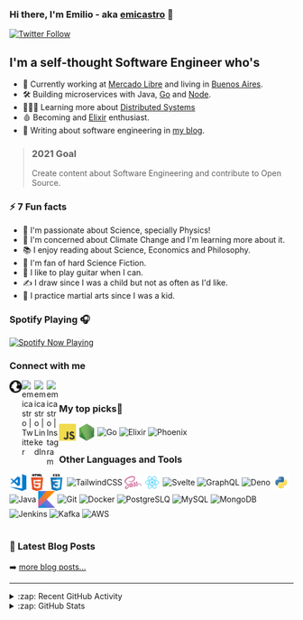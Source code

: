 ### Hi there, I'm Emilio - aka [emicastro][website] 👋

[![Twitter Follow](https://img.shields.io/twitter/follow/emicastroo?color=1DA1F2&logo=twitter&style=for-the-badge)](https://twitter.com/intent/follow?original_referer=https%3A%2F%2Fgithub.com%2FcodeSTACKr&screen_name=emicastro)

## I'm a self-thought Software Engineer who's

- 📌 Currently working at [Mercado Libre][current-company] and living in [Buenos Aires](https://goo.gl/maps/7HmyDMUHuLdAw17Z7).
- 🛠 Building microservices with Java, [Go](https://golang.org/) and [Node](https://nodejs.org/en/).
- 👨🏻‍💻 Learning more about [Distributed Systems](https://www.amazon.com/gp/product/1449373321)
- 🩸 Becoming and [Elixir](https://elixir-lang.org/) enthusiast.
- 📝 Writing about software engineering in [my blog](https://blog.emicastro.com).

> ### 2021 Goal
> 
> Create content about Software Engineering and contribute to Open Source.

### ⚡ 7 Fun facts

- 🔭 I'm passionate about Science, specially Physics!
- 🌱 I'm concerned about Climate Change and I'm learning more about it.
- 📚 I enjoy reading about Science, Economics and Philosophy.
- 🤖 I'm fan of hard Science Fiction.
- 🎸 I like to play guitar when I can.
- ✍ I draw since I was a child but not as often as I'd like.
- 🥋 I practice martial arts since I was a kid.


### Spotify Playing 🎧

[<img src="https://spotify-now-playing-ten-eta.vercel.app/api/spotify-playing" alt="Spotify Now Playing" width="350" />](https://open.spotify.com/user/emicastro1993)

### Connect with me

[<img align="left" alt="emicastro.com" width="22px" src="https://raw.githubusercontent.com/iconic/open-iconic/master/svg/globe.svg" />][website]
[<img align="left" alt="emicastro | Twitter" width="22px" src="https://cdn.jsdelivr.net/npm/simple-icons@v3/icons/twitter.svg" />][twitter]
[<img align="left" alt="emicastro | LinkedIn" width="22px" src="https://cdn.jsdelivr.net/npm/simple-icons@v3/icons/linkedin.svg" />][linkedin]
[<img align="left" alt="emicastro | Instagram" width="22px" src="https://cdn.jsdelivr.net/npm/simple-icons@v3/icons/instagram.svg" />][instagram]

<br />

### My top picks🏅

<img style="vertical-align: middle;" alt="JavaScript" height="30px" src="https://raw.githubusercontent.com/github/explore/80688e429a7d4ef2fca1e82350fe8e3517d3494d/topics/javascript/javascript.png" />

<img style="vertical-align: middle;" alt="Node.js" height="30px" src="https://raw.githubusercontent.com/github/explore/80688e429a7d4ef2fca1e82350fe8e3517d3494d/topics/nodejs/nodejs.png" />

<img style="vertical-align: middle;" alt="Go" height="30px" src="https://blog.golang.org/go-brand/Go-Logo/SVG/Go-Logo_Aqua.svg">

<img style="vertical-align: middle;" alt="Elixir" height="30px" src="https://upload.wikimedia.org/wikipedia/en/a/a4/Elixir_programming_language_logo.png" />

<img style="vertical-align: middle;" alt="Phoenix" height="30px" src="https://seeklogo.com/images/P/phoenix-logo-D15F067911-seeklogo.com.png" />


### Other Languages and Tools

<img style="vertical-align: middle;" alt="Visual Studio Code" height="30px" src="https://raw.githubusercontent.com/github/explore/80688e429a7d4ef2fca1e82350fe8e3517d3494d/topics/visual-studio-code/visual-studio-code.png" />
<img style="vertical-align: middle;" alt="HTML5" height="30px" src="https://raw.githubusercontent.com/github/explore/80688e429a7d4ef2fca1e82350fe8e3517d3494d/topics/html/html.png" />
<img style="vertical-align: middle;" alt="CSS3" height="30px" src="https://raw.githubusercontent.com/github/explore/80688e429a7d4ef2fca1e82350fe8e3517d3494d/topics/css/css.png" />
<img style="vertical-align: middle;" alt="TailwindCSS" width="30px" src="https://cdn.worldvectorlogo.com/logos/tailwindcss.svg" />
<img style="vertical-align: middle;" alt="Sass" height="30px" src="https://raw.githubusercontent.com/github/explore/80688e429a7d4ef2fca1e82350fe8e3517d3494d/topics/sass/sass.png" />
<img style="vertical-align: middle;" alt="React" height="30px" src="https://raw.githubusercontent.com/github/explore/80688e429a7d4ef2fca1e82350fe8e3517d3494d/topics/react/react.png" />
<img style="vertical-align: middle;" alt="Svelte" height="30px" src="https://upload.wikimedia.org/wikipedia/commons/thumb/1/1b/Svelte_Logo.svg/498px-Svelte_Logo.svg.png" />
<img style="vertical-align: middle;" alt="GraphQL" height="30px" src="https://upload.wikimedia.org/wikipedia/commons/thumb/1/17/GraphQL_Logo.svg/1024px-GraphQL_Logo.svg.png" />
<img style="vertical-align: middle;" alt="Deno" height="30px" src="https://upload.wikimedia.org/wikipedia/commons/thumb/8/84/Deno.svg/1200px-Deno.svg.png" />
<img style="vertical-align: middle;" alt="Python" height="30px" src="https://raw.githubusercontent.com/github/explore/80688e429a7d4ef2fca1e82350fe8e3517d3494d/topics/python/python.png" />
<img style="vertical-align: middle;" alt="Java" height="30px" src="https://upload.wikimedia.org/wikipedia/en/thumb/3/30/Java_programming_language_logo.svg/800px-Java_programming_language_logo.svg.png">
<img style="vertical-align: middle;" alt="Kotlin" height="30px" src="https://raw.githubusercontent.com/github/explore/80688e429a7d4ef2fca1e82350fe8e3517d3494d/topics/kotlin/kotlin.png">
<img style="vertical-align: middle;" alt="Git" width="35px" src="https://upload.wikimedia.org/wikipedia/commons/e/e0/Git-logo.svg" />
<img style="vertical-align: middle;" alt="Docker" height="35px" src="https://iconape.com/wp-content/files/cr/55190/svg/docker.svg" />
<img style="vertical-align: middle;" alt="PostgreSLQ" height="30px" src="https://wiki.postgresql.org/images/a/a4/PostgreSQL_logo.3colors.svg" />
<img style="vertical-align: middle;" alt="MySQL" height="30px" src="https://upload.wikimedia.org/wikipedia/en/e/ee/MySQL_Logo.png" />
<img style="vertical-align: middle;" alt="MongoDB" height="30px" src="https://infinapps.com/wp-content/uploads/2018/10/mongodb-logo.png" />
<img style="vertical-align: middle;" alt="Jenkins" height="30px" src="https://upload.wikimedia.org/wikipedia/commons/thumb/e/e9/Jenkins_logo.svg/1200px-Jenkins_logo.svg.png" />
<img style="vertical-align: middle;" alt="Kafka" height="30px" src="https://upload.wikimedia.org/wikipedia/commons/thumb/0/05/Apache_kafka.svg/473px-Apache_kafka.svg.png" />
<img style="vertical-align: middle;" alt="AWS" width="30px" src="https://images.ctfassets.net/lpjm8d10rkpy/6GIrtBy1QABNIFNcnyKxo1/8e651d482fe0e350280991535b171582/aws.svg" />

<br />
<br />


### 📕 Latest Blog Posts

<!-- BLOG-POST-LIST:START -->
<!-- BLOG-POST-LIST:END -->

➡️ [more blog posts...](https://emicastro.com/blog)

---

<details>
  <summary>:zap: Recent GitHub Activity</summary>
  
<!--START_SECTION:activity-->
1. 🎉 Merged PR [#1](https://github.com/emicastro/You-Dont-Know-JS/pull/1) in [emicastro/You-Dont-Know-JS](https://github.com/emicastro/You-Dont-Know-JS)
2. 💪 Opened PR [#1](https://github.com/emicastro/You-Dont-Know-JS/pull/1) in [emicastro/You-Dont-Know-JS](https://github.com/emicastro/You-Dont-Know-JS)
<!--END_SECTION:activity-->

</details>

<details>
  <summary>:zap: GitHub Stats</summary>

  <img align="left" alt="Emi Castro's GitHub Stats" src="https://github-readme-stats-kappa-three.vercel.app/api?username=emicastro&show_icons=true&hide_border=true&count_private=true" />
  
  ![Top Langs](https://github-readme-stats-kappa-three.vercel.app/api/top-langs/?username=emicastro&layout=compact)

</details>

[website]: https://www.emicastro.com
[current-company]: https://www.mercadolibre.com.ar
[twitter]: https://twitter.com/emicastroo
[linkedin]: https://www.linkedin.com/in/emicastro/?locale=en_US
[instagram]: https://www.instagram.com/emicastroo
